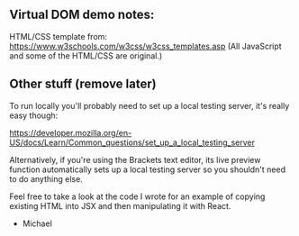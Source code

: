 ## Virtual DOM demo notes:
HTML/CSS template from: https://www.w3schools.com/w3css/w3css_templates.asp
(All JavaScript and some of the HTML/CSS are original.) 

## Other stuff (remove later)

To run locally you'll probably need to set up a local testing server, it's really easy though:

https://developer.mozilla.org/en-US/docs/Learn/Common_questions/set_up_a_local_testing_server

Alternatively, if you're using the Brackets text editor, its live preview function automatically sets up a local testing server so you shouldn't need to do anything else. 


Feel free to take a look at the code I wrote for an example of copying existing HTML into JSX and then manipulating it with React. 

- Michael

